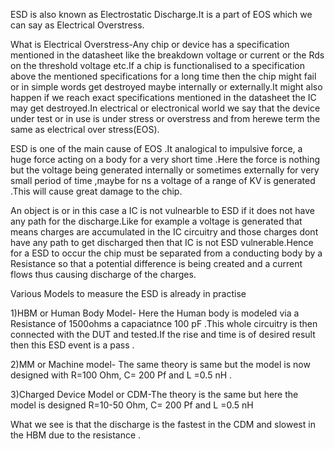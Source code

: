 ESD is also known as Electrostatic Discharge.It is a part of EOS which we can say as Electrical Overstress.

What is Electrical Overstress-Any chip or device has a specification mentioned in the datasheet like the breakdown voltage or current or the Rds on the threshold voltage etc.If a chip is functionalised to a specification above the mentioned specifications for a long time then the chip might fail or in simple words get destroyed maybe internally or externally.It might also happen if we reach exact specifications mentioned in the datasheet the IC may get destroyed.In electrical or electronical world we say that the device under test or in use is under stress or overstress and from herewe term the same as electrical over stress(EOS). 

ESD is one of the main cause of EOS .It analogical to impulsive force, a huge force acting on a body for a very short time .Here the force is nothing but the voltage being generated internally or sometimes externally for very small period of time ,maybe for ns a voltage of a range of KV is generated .This will cause great damage to the chip.

An object is or in this case a IC is not vulnearble to ESD if it does not have any path for the discharge.Like for example a voltage is generated that means charges are accumulated in the IC circuitry and those charges dont have any path to get discharged then that IC is not ESD vulnerable.Hence for a ESD to occur the chip must be separated from a conducting body by a Resistance so that a potential difference is being created and a current flows thus causing discharge of the charges.

Various Models to measure the ESD is already in practise

1)HBM or Human Body Model- Here the Human body is modeled via a Resistance of 1500ohms a capaciatnce 100 pF .This whole circuitry is then connected with the DUT and tested.If the rise and time is of desired result then this ESD event is a pass .

2)MM or Machine model- The same theory is same but the model is now designed with R=100 Ohm, C= 200 Pf and L =0.5 nH .

3)Charged Device Model or CDM-The theory is the same but here the model is designed R=10-50 Ohm, C= 200 Pf and L =0.5 nH 

What we see is that the discharge is the fastest in the CDM and slowest in the HBM due to the resistance .
